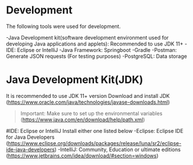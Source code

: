 # Development

The following tools were used for development.

-Java Development kit(software development environment used for developing Java applications and applets): Recommended to use JDK 11+ 
-IDE: Eclipse or IntelliJ 
-Java Framework: Springboot
-Gradle
-Postman: Generate JSON requests (For testing purposes)
-PostgreSQL: Data storage


# Java Development Kit(JDK)

It is recommended to use JDK 11+ version
Download and install JDK (https://www.oracle.com/java/technologies/javase-downloads.html)
> Important: Make sure to set up the environmental variables (https://www.java.com/en/download/help/path.xml)

#IDE: Eclipse or IntelliJ
Install either one listed below
-Eclipse: Eclipse IDE for Java Developers (https://www.eclipse.org/downloads/packages/release/luna/sr2/eclipse-ide-java-developers)
-IntelliJ: Community, Education or ultimate editions (https://www.jetbrains.com/idea/download/#section=windows)
